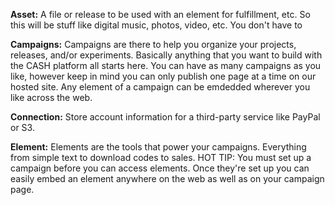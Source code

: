 **Asset:** A file or release to be used with an element for fulfillment, etc. So this will be stuff like digital music, photos, video, etc. You don't have to 

**Campaigns:** Campaigns are there to help you organize your projects, releases, and/or experiments. Basically anything that you want to build with the CASH platform all starts here. You can have as many campaigns as you like, however keep in mind you can only publish one page at a time on our hosted site. Any element of a campaign can be emdedded wherever you like across the web. 

**Connection:** Store account information for a third-party service like PayPal or S3.

**Element:** Elements are the tools that power your campaigns. Everything from simple text to download codes to sales. HOT TIP: You must set up a campaign before you can access elements. Once they're set up you can easily embed an element anywhere on the web as well as on your campaign page. 
